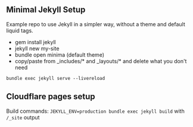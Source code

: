 ## Minimal Jekyll Setup

Example repo to use Jekyll in a simpler way, without a theme and default liquid tags.

- gem install jekyll
- jekyll new my-site
- bundle open minima (default theme)
- copy/paste from _includes/* and _layouts/* and delete what you don't need

`bundle exec jekyll serve --livereload`

## Cloudflare pages setup

Build commands: `JEKYLL_ENV=production bundle exec jekyll build` with `/_site` output
